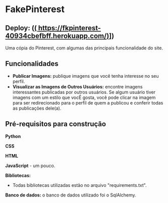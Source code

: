 # FakePinterest
## Deploy: ([( https://fkpinterest-40934cbefbff.herokuapp.com/)]( https://fkpinterest-40934cbefbff.herokuapp.com/)])

Uma cópia do Pinterest, com algumas das principais funcionalidade do site.

## Funcionalidades
* **Publicar Imagens:** publique imagens que você tenha interesse no seu perfil.
* **Visualizar as Imagens de Outros Usuários:** encontre imagens interessantes publicadas por outros usuários. Se algum usuário tiver imagens com um estilo que vocÊ gosta, você pode clicar na imagem para ser redirecionado para o perfil de quem a publicou e conferir todas as publicações dele(a).

## Pré-requisitos para construção
**Python**

**CSS**

**HTML**

**JavaScript** - um pouco.

**Bibliotecas:**
  * Todas bibliotecas utilizadas estão no arquivo "requirements.txt".

  **Banco de dados:** o banco de dados utilizado foi o SqlAlchemy.
 
